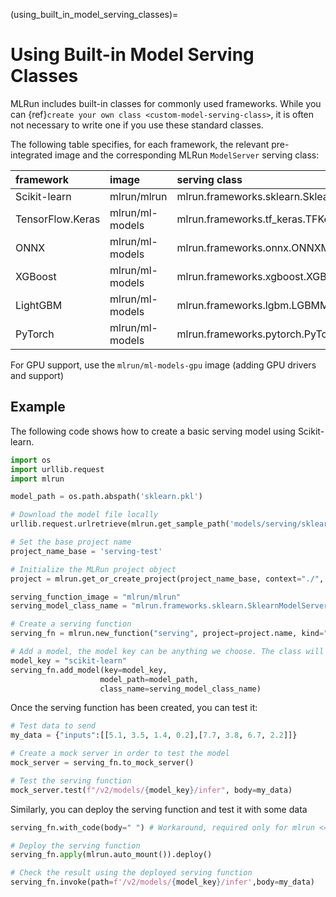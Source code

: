 (using_built_in_model_serving_classes)=
# Using Built-in Model Serving Classes

MLRun includes built-in classes for commonly used frameworks. While you can {ref}`create your own class <custom-model-serving-class>`, it is often not necessary to write one if you use these standard classes.

The following table specifies, for each framework, the relevant pre-integrated image and the corresponding MLRun `ModelServer` serving class:

|framework       |image          |serving class                               |
|:---------------|:--------------|:-------------------------------------------|
|Scikit-learn    |mlrun/mlrun    |mlrun.frameworks.sklearn.SklearnModelServer |
|TensorFlow.Keras|mlrun/ml-models|mlrun.frameworks.tf_keras.TFKerasModelServer|
|ONNX            |mlrun/ml-models|mlrun.frameworks.onnx.ONNXModelServer       |
|XGBoost         |mlrun/ml-models|mlrun.frameworks.xgboost.XGBoostModelServer | 
|LightGBM        |mlrun/ml-models|mlrun.frameworks.lgbm.LGBMModelServer       |
|PyTorch         |mlrun/ml-models|mlrun.frameworks.pytorch.PyTorchModelServer |

For GPU support, use the `mlrun/ml-models-gpu` image (adding GPU drivers and support)

## Example

The following code shows how to create a basic serving model using Scikit-learn.

``` python
import os
import urllib.request
import mlrun

model_path = os.path.abspath('sklearn.pkl')

# Download the model file locally
urllib.request.urlretrieve(mlrun.get_sample_path('models/serving/sklearn.pkl'), model_path)

# Set the base project name
project_name_base = 'serving-test'

# Initialize the MLRun project object
project = mlrun.get_or_create_project(project_name_base, context="./", user_project=True)

serving_function_image = "mlrun/mlrun"
serving_model_class_name = "mlrun.frameworks.sklearn.SklearnModelServer"

# Create a serving function
serving_fn = mlrun.new_function("serving", project=project.name, kind="serving", image=serving_function_image)

# Add a model, the model key can be anything we choose. The class will be the built-in scikit-learn model server class
model_key = "scikit-learn"
serving_fn.add_model(key=model_key,
                    model_path=model_path,
                    class_name=serving_model_class_name)
```

Once the serving function has been created, you can test it:

``` python
# Test data to send
my_data = {"inputs":[[5.1, 3.5, 1.4, 0.2],[7.7, 3.8, 6.7, 2.2]]}

# Create a mock server in order to test the model
mock_server = serving_fn.to_mock_server()

# Test the serving function
mock_server.test(f"/v2/models/{model_key}/infer", body=my_data)
```

Similarly, you can deploy the serving function and test it with some data

``` python
serving_fn.with_code(body=" ") # Workaround, required only for mlrun <= 1.0.2

# Deploy the serving function
serving_fn.apply(mlrun.auto_mount()).deploy()

# Check the result using the deployed serving function
serving_fn.invoke(path=f'/v2/models/{model_key}/infer',body=my_data)
```